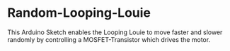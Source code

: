 # Random-Looping-Louie
This Arduino Sketch enables the Looping Louie to move faster and slower randomly by controlling a MOSFET-Transistor which drives the motor.

